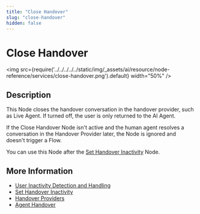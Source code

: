 ```yaml
---
title: "Close Handover"
slug: "close-handover"
hidden: false
---
```


# Close Handover

<img src={require('../../../../../static/img/_assets/ai/resource/node-reference/services/close-handover.png').default} width="50%" />

## Description

This Node closes the handover conversation in the handover provider, such as Live Agent. If turned off, the user is only returned to the AI Agent.

If the Close Handover Node isn't active and the human agent resolves a conversation in the Handover Provider later, the Node is ignored and doesn't trigger a Flow.

You can use this Node after the [Set Handover Inactivity](set-handover-inactivity.md) Node.

## More Information

- [User Inactivity Detection and Handling](../../../human-escalation/user-inactivity-detection.md)
- [Set Handover Inactivity](set-handover-inactivity.md)
- [Handover Providers](../../../human-escalation/handover-reference/overview.md)
- [Agent Handover](handover-to-agent.md)